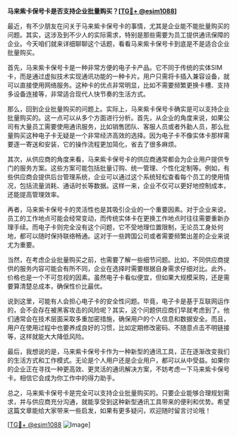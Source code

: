 **马来紫卡保号卡是否支持企业批量购买？[[TG💪+ @esim1088](https://t.me/s/esim1088)]**

最近，有不少朋友在问关于马来紫卡保号卡的事情，尤其是企业能不能批量购买的问题。其实，这涉及到不少人的实际需求，特别是那些需要为员工提供通讯保障的企业。今天咱们就来详细聊聊这个话题，看看马来紫卡保号卡到底是不是适合企业批量购买。

首先，马来紫卡保号卡是一种非常方便的电子卡产品。它不同于传统的实体SIM卡，而是通过虚拟技术实现通讯功能的一种卡片。用户只需将卡插入兼容设备，就可以直接使用网络服务。这种卡的优点非常明显，比如不需要频繁更换卡槽、支持多设备连接等，非常适合现代人快节奏的生活方式。

那么，回到企业批量购买的问题上。实际上，马来紫卡保号卡确实是可以支持企业批量购买的。这一点可以从多个方面进行分析。首先，从企业的角度来说，如果公司有大量员工需要使用通讯服务，比如销售团队、客服人员或者外勤人员，那么批量购买这种电子卡无疑是一个非常经济高效的选择。因为电子卡不像实体卡那样需要逐一寄送和安装，它的操作流程更加简化，省去了很多麻烦。

其次，从供应商的角度来看，马来紫卡保号卡的供应商通常都会为企业用户提供专门的服务方案。这些方案可能包括批量订购、统一管理、个性化定制等。例如，有些供应商会提供后台管理系统，企业可以通过这个系统轻松查看每个员工的使用情况，包括流量消耗、通话时长等数据。这样一来，企业不仅可以更好地控制成本，还能提高管理效率。

再者，马来紫卡保号卡的灵活性也是其吸引企业的一个重要因素。对于企业来说，员工的工作地点可能会经常变动，而传统实体卡在更换工作地点时往往需要重新办理手续。而电子卡则完全没有这个问题，它不受地理位置限制，无论员工身处何地，都可以随时保持联络畅通。这对于一些跨国公司或者需要频繁出差的企业来说尤为重要。

当然，在考虑企业批量购买之前，也需要了解一些细节问题。比如，不同供应商提供的服务内容可能会有所不同，企业在选择时需要根据自身需求仔细对比。此外，价格也是一个不可忽视的因素。虽然电子卡看似便宜，但如果大规模采购，还是需要算清楚总成本，确保性价比最优。

说到这里，可能有人会担心电子卡的安全性问题。毕竟，电子卡是基于互联网运作的，会不会存在被黑客攻击的风险呢？其实，这个问题供应商们早就考虑到了。他们通常会在技术层面采取多重加密措施，确保用户的个人信息和数据安全。而且，用户在使用过程中也要养成良好的习惯，比如定期修改密码、不随意点击不明链接等，这样就能大大降低风险。

最后，我想说的是，马来紫卡保号卡作为一种新型的通讯工具，正在逐渐改变我们的生活方式和工作模式。无论是个人用户还是企业用户，都可以从中受益。如果你的企业正在寻找一种更高效、更灵活的通讯解决方案，不妨考虑一下马来紫卡保号卡。相信它会成为你工作中的得力助手。

总之，马来紫卡保号卡是完全可以支持企业批量购买的。只要企业能够合理规划需求，并与供应商充分沟通，就能享受到这种新型通讯工具带来的便利和优势。希望这篇文章能给大家带来一些启发，如果有更多疑问，欢迎随时留言讨论哦！

[[TG💪+ @esim1088](https://t.me/s/esim1088) ![Image](https://i.postimg.cc/4NQfJmqS/Snipaste-2025-05-13-00-14-12.png)]